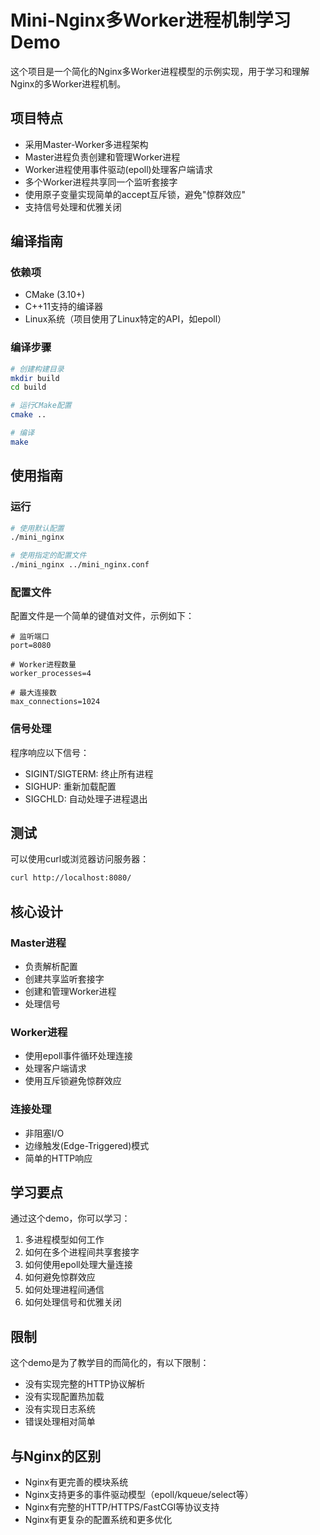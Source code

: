 # Mini-Nginx多Worker进程机制学习Demo

这个项目是一个简化的Nginx多Worker进程模型的示例实现，用于学习和理解Nginx的多Worker进程机制。

## 项目特点

- 采用Master-Worker多进程架构
- Master进程负责创建和管理Worker进程
- Worker进程使用事件驱动(epoll)处理客户端请求
- 多个Worker进程共享同一个监听套接字
- 使用原子变量实现简单的accept互斥锁，避免"惊群效应"
- 支持信号处理和优雅关闭

## 编译指南

### 依赖项

- CMake (3.10+)
- C++11支持的编译器
- Linux系统（项目使用了Linux特定的API，如epoll）

### 编译步骤

```bash
# 创建构建目录
mkdir build
cd build

# 运行CMake配置
cmake ..

# 编译
make
```

## 使用指南

### 运行

```bash
# 使用默认配置
./mini_nginx

# 使用指定的配置文件
./mini_nginx ../mini_nginx.conf
```

### 配置文件

配置文件是一个简单的键值对文件，示例如下：

```
# 监听端口
port=8080

# Worker进程数量
worker_processes=4

# 最大连接数
max_connections=1024
```

### 信号处理

程序响应以下信号：

- SIGINT/SIGTERM: 终止所有进程
- SIGHUP: 重新加载配置
- SIGCHLD: 自动处理子进程退出

## 测试

可以使用curl或浏览器访问服务器：

```bash
curl http://localhost:8080/
```

## 核心设计

### Master进程

- 负责解析配置
- 创建共享监听套接字
- 创建和管理Worker进程
- 处理信号

### Worker进程

- 使用epoll事件循环处理连接
- 处理客户端请求
- 使用互斥锁避免惊群效应

### 连接处理

- 非阻塞I/O
- 边缘触发(Edge-Triggered)模式
- 简单的HTTP响应

## 学习要点

通过这个demo，你可以学习：

1. 多进程模型如何工作
2. 如何在多个进程间共享套接字
3. 如何使用epoll处理大量连接
4. 如何避免惊群效应
5. 如何处理进程间通信
6. 如何处理信号和优雅关闭

## 限制

这个demo是为了教学目的而简化的，有以下限制：

- 没有实现完整的HTTP协议解析
- 没有实现配置热加载
- 没有实现日志系统
- 错误处理相对简单

## 与Nginx的区别

- Nginx有更完善的模块系统
- Nginx支持更多的事件驱动模型（epoll/kqueue/select等）
- Nginx有完整的HTTP/HTTPS/FastCGI等协议支持
- Nginx有更复杂的配置系统和更多优化 